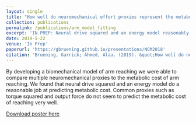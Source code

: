 ```yaml
---
layout: single
title: "How well do neuromechanical effort proxies represent the metabolic cost of arm reaching?"
collection: publications
permalink: /publications/arm_model_fitting
excerpt: 'IN PREP: Neural drive squared and an energy model reasonably predict the metabolic cost of reaching.'
date: 2019-5-22
venue: 'In Prep'
paperurl: 'https://gbruening.github.io/presentations/NCM2018'
citation: 'Bruening, Garrick; Ahmed, Alaa. (2019). &quot;How well do neuromechanical effort proxies represent the metabolic cost of arm reaching?&quot; <i>Journal 1</i>. 1(3).'
---
```


By developing a biomechanical model of arm reaching we were able to compare multiple neuromechanical proxies to the metabolic cost of arm reaching. We found that neural drive squared and an energy model do a reasonable job at predicting metabolic cost. Common proxies such as torque squared and output force do not seem to predict the metabolic cost of reaching very well.

[Download poster here](https://gbruening.github.io/presentations/NCM2018)
<!-- 
Recommended citation: Bruening, Garrick; Ahmed, Alaa. (2019). "How well do neuromechanical effort proxies represent the metabolic cost of arm reaching?" <i>Journal 1</i>. 1(3). -->